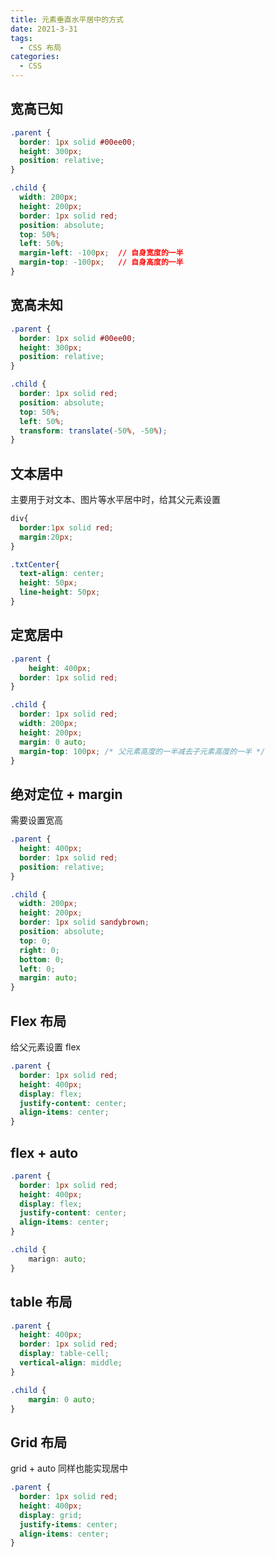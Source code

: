 ```yaml
---
title: 元素垂直水平居中的方式
date: 2021-3-31
tags:
  - CSS 布局
categories:
  - CSS
---
```


## 宽高已知



```css
.parent {
  border: 1px solid #00ee00;
  height: 300px;
  position: relative;
}

.child {
  width: 200px;
  height: 200px;
  border: 1px solid red;
  position: absolute;
  top: 50%;
  left: 50%;
  margin-left: -100px;  // 自身宽度的一半
  margin-top: -100px;   // 自身高度的一半
}
```



## 宽高未知



```css
.parent {
  border: 1px solid #00ee00;
  height: 300px;
  position: relative;
}

.child {
  border: 1px solid red;
  position: absolute;
  top: 50%;
  left: 50%;
  transform: translate(-50%, -50%);
}
```



## 文本居中



主要用于对文本、图片等水平居中时，给其父元素设置



```css
div{
  border:1px solid red;
  margin:20px;
}

.txtCenter{
  text-align: center;
  height: 50px;
  line-height: 50px;
}
```



## 定宽居中



```css
.parent {
    height: 400px;
  border: 1px solid red;
}

.child {
  border: 1px solid red;
  width: 200px;
  height: 200px;
  margin: 0 auto;
  margin-top: 100px; /* 父元素高度的一半减去子元素高度的一半 */
}
```



## 绝对定位 + margin



需要设置宽高



```css
.parent {
  height: 400px;
  border: 1px solid red;
  position: relative;
}

.child {
  width: 200px;
  height: 200px;
  border: 1px solid sandybrown;
  position: absolute;
  top: 0;
  right: 0;
  bottom: 0;
  left: 0;
  margin: auto;
}
```



## Flex 布局



给父元素设置 flex 



```css
.parent {
  border: 1px solid red;
  height: 400px;
  display: flex;
  justify-content: center;
  align-items: center;
}
```



## flex + auto



```css
.parent {
  border: 1px solid red;
  height: 400px;
  display: flex;
  justify-content: center;
  align-items: center;
}

.child {
    marign: auto; 
}
```



## table 布局



```css
.parent {
  height: 400px;
  border: 1px solid red;
  display: table-cell;
  vertical-align: middle;
}

.child {
    margin: 0 auto; 
}
```



## Grid 布局



grid + auto 同样也能实现居中



```css
.parent {
  border: 1px solid red;
  height: 400px;
  display: grid;
  justify-items: center;
  align-items: center;
}
```